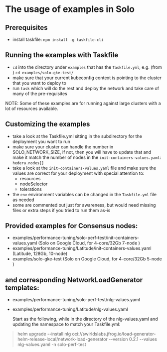 # The usage of examples in Solo

## Prerequisites

* install taskfile: `npm install -g taskfile-cli`

## Running the examples with Taskfile

* `cd` into the directory under `examples` that has the `Taskfile.yml`, e.g. (from <solo root>) `cd examples/solo-gke-test/`
* make sure that your current kubeconfig context is pointing to the cluster that you want to deploy to
* run `task` which will do the rest and deploy the network and take care of many of the pre-requisites

NOTE: Some of these examples are for running against large clusters with a lot of resources available.

## Customizing the examples

* take a look at the Taskfile.yml sitting in the subdirectory for the deployment you want to run
* make sure your cluster can handle the number in SOLO_NETWORK_SIZE, if not, then you will have to update that and make it match the number of nodes in the `init-containers-values.yaml`: `hedera.nodes[]` 
* take a look at the `init-containers-values.yaml` file and make sure the values are correct for your deployment with special attention to:
  * resources
  * nodeSelector
  * tolerations
* the `env` environment variables can be changed in the `Taskfile.yml` file as needed
* some are commented out just for awareness, but would need missing files or extra steps if you tried to run them as-is

## Provided examples for Consensus nodes:

* examples/performance-tuning/solo-perf-test/init-containers-values.yaml (Solo on Google Cloud, for 4-core/32Gb 7-node )
* examples/performance-tuning/Latitude/init-containers-values.yaml (Latitude, 128Gb, 10-node)
* examples/solo-gke-test (Solo on Google Cloud, for 4-core/32Gb 5-node )

## and corresponding NetworkLoadGenerator templates:

* examples/performance-tuning/solo-perf-test/nlg-values.yaml
* examples/performance-tuning/Latitude/nlg-values.yaml


  Start as the following, while in the directory of the nlg-values.yaml and updating the namespace to match your Taskfile.yml:

> helm upgrade --install nlg oci://swirldslabs.jfrog.io/load-generator-helm-release-local/network-load-generator --version 0.2.1 --values nlg-values.yaml -n solo-perf-test

